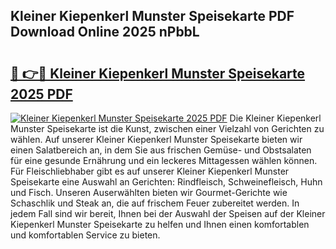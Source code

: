 ## Kleiner Kiepenkerl Munster Speisekarte PDF Download Online 2025 nPbbL

# <h2><a href="http://gc829m.nevu.top/?p=Kleiner+Kiepenkerl+Munster+Speisekarte">🔗 👉🔴 Kleiner Kiepenkerl Munster Speisekarte 2025 PDF</a></h2>

[![Kleiner Kiepenkerl Munster Speisekarte 2025 PDF](https://i.imgur.com/dBaPXMq.png)](http://gc829m.nevu.top/?p=Kleiner+Kiepenkerl+Munster+Speisekarte)
Die Kleiner Kiepenkerl Munster Speisekarte ist die Kunst, zwischen einer Vielzahl von Gerichten zu wählen. Auf unserer Kleiner Kiepenkerl Munster Speisekarte bieten wir einen Salatbereich an, in dem Sie aus frischen Gemüse- und Obstsalaten für eine gesunde Ernährung und ein leckeres Mittagessen wählen können. Für Fleischliebhaber gibt es auf unserer Kleiner Kiepenkerl Munster Speisekarte eine Auswahl an Gerichten: Rindfleisch, Schweinefleisch, Huhn und Fisch. Unseren Auserwählten bieten wir Gourmet-Gerichte wie Schaschlik und Steak an, die auf frischem Feuer zubereitet werden. In jedem Fall sind wir bereit, Ihnen bei der Auswahl der Speisen auf der Kleiner Kiepenkerl Munster Speisekarte zu helfen und Ihnen einen komfortablen und komfortablen Service zu bieten.
